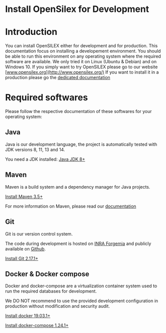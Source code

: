 Install OpenSilex for Development
=================================

# Introduction

You can install OpenSILEX either for development and for production.
This documentation focus on installing a developement environment.
You should be able to run this environment on any operating system where the required software are available.
We only tried it on Linux (Ubuntu & Debian) and on Windows 10.
If you simply want to try OpenSILEX please go to our website [www.opensilex.org](http://www.opensilex.org/) 
If you want to install it in a production please go the [dedicated documentation](./production) 

# Required softwares

Please follow the respective documentation of these softwares for your operating system:

## Java 

Java is our development language, the project is automatically tested with JDK versions 8, 11, 13 and 14.

You need a JDK installed: [Java JDK 8+](https://jdk.java.net/)


## Maven

Maven is a build system and a dependency manager for Java projects.

[Install Maven 3.5+](https://maven.apache.org/install.html)

For more information on Maven, please read our [documentation](../tools/maven)

## Git

Git is our version control system.

The code during development is hosted on [INRA Forgemia](https://forgemia.inra.fr/OpenSILEX/opensilex-dev) and publicly available on [Github](https://github.com/OpenSILEX/opensilex-dev).

[Install Git 2.17.1+](https://git-scm.com/book/en/v2/Getting-Started-Installing-Git)

## Docker & Docker compose

Docker and docker-compose are a virtualization container system used to run the required databases for development.

We DO NOT recommend to use the provided development configuration in production without modification and security audit.

[Install docker 19.03.1+](https://docs.docker.com/install/)

[Install docker-compose 1.24.1+](https://docs.docker.com/compose/install/)


